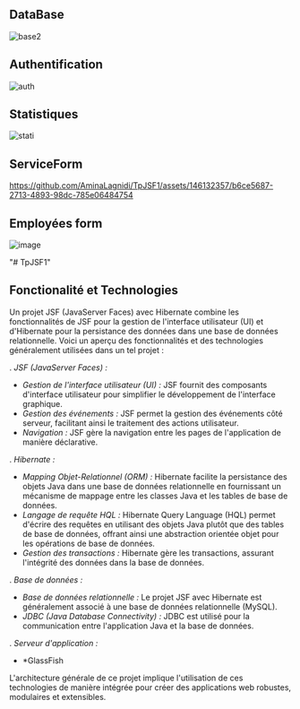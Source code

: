 ## DataBase  
![base2](https://github.com/AminaLagnidi/TpJSF1/assets/146132357/12bcaa8a-27cb-494d-8b87-de8c5a4c54f7)  
## Authentification  
![auth](https://github.com/AminaLagnidi/TpJSF1/assets/146132357/ae955ba3-bcd1-45f6-92e7-ac75ba27dec4)  
## Statistiques  
![stati](https://github.com/AminaLagnidi/TpJSF1/assets/146132357/46d57e74-1f9f-41e5-b8f6-0b5f14fdeeca)



## ServiceForm  


https://github.com/AminaLagnidi/TpJSF1/assets/146132357/b6ce5687-2713-4893-98dc-785e06484754


## Employées form
![image](https://github.com/AminaLagnidi/TpJSF1/assets/146132357/5beda9e9-446a-41a7-9420-68c1ed7004b4)

"# TpJSF1"   
## Fonctionalité et Technologies  
Un projet JSF (JavaServer Faces) avec Hibernate combine les fonctionnalités de JSF pour la gestion de l'interface utilisateur (UI) et d'Hibernate pour la persistance des données dans une base de données relationnelle. Voici un aperçu des fonctionnalités et des technologies généralement utilisées dans un tel projet :

. *JSF (JavaServer Faces) :*
   - *Gestion de l'interface utilisateur (UI) :* JSF fournit des composants d'interface utilisateur pour simplifier le développement de l'interface graphique.
   - *Gestion des événements :* JSF permet la gestion des événements côté serveur, facilitant ainsi le traitement des actions utilisateur.
   - *Navigation :* JSF gère la navigation entre les pages de l'application de manière déclarative.

. *Hibernate :*
   - *Mapping Objet-Relationnel (ORM) :* Hibernate facilite la persistance des objets Java dans une base de données relationnelle en fournissant un mécanisme de mappage entre les classes Java et les tables de base de données.
   - *Langage de requête HQL :* Hibernate Query Language (HQL) permet d'écrire des requêtes en utilisant des objets Java plutôt que des tables de base de données, offrant ainsi une abstraction orientée objet pour les opérations de base de données.
   - *Gestion des transactions :* Hibernate gère les transactions, assurant l'intégrité des données dans la base de données.


. *Base de données :*
   - *Base de données relationnelle :* Le projet JSF avec Hibernate est généralement associé à une base de données relationnelle (MySQL).
   - *JDBC (Java Database Connectivity) :* JDBC est utilisé pour la communication entre l'application Java et la base de données.

. *Serveur d'application :*
   - *GlassFish

L'architecture générale de ce projet implique l'utilisation de ces technologies de manière intégrée pour créer des applications web robustes, modulaires et extensibles.
